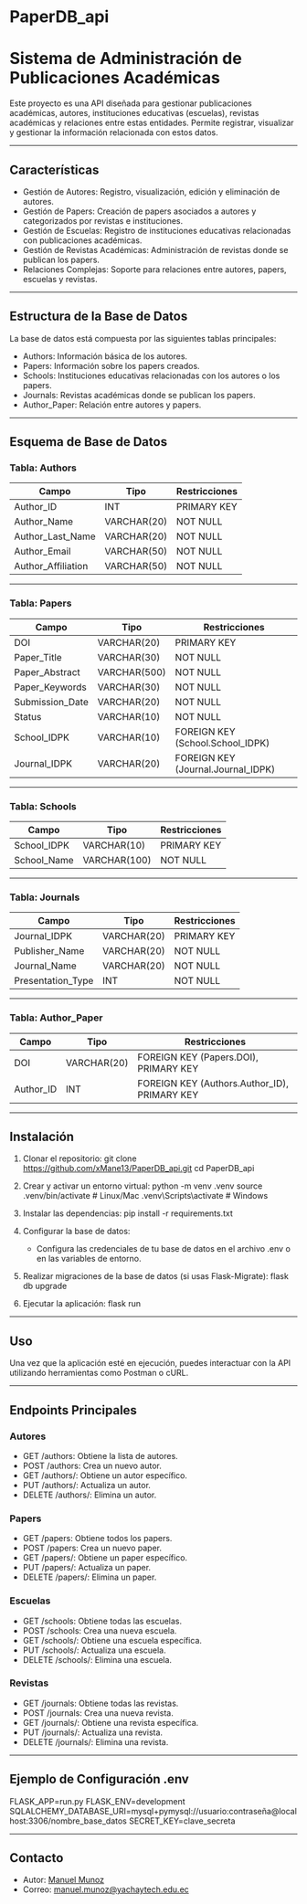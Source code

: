 # PaperDB_api
# Sistema de Administración de Publicaciones Académicas

Este proyecto es una API diseñada para gestionar publicaciones académicas, autores, instituciones educativas (escuelas), revistas académicas y relaciones entre estas entidades. Permite registrar, visualizar y gestionar la información relacionada con estos datos.

---

## Características

- Gestión de Autores: Registro, visualización, edición y eliminación de autores.
- Gestión de Papers: Creación de papers asociados a autores y categorizados por revistas e instituciones.
- Gestión de Escuelas: Registro de instituciones educativas relacionadas con publicaciones académicas.
- Gestión de Revistas Académicas: Administración de revistas donde se publican los papers.
- Relaciones Complejas: Soporte para relaciones entre autores, papers, escuelas y revistas.

---

## Estructura de la Base de Datos

La base de datos está compuesta por las siguientes tablas principales:

- Authors: Información básica de los autores.
- Papers: Información sobre los papers creados.
- Schools: Instituciones educativas relacionadas con los autores o los papers.
- Journals: Revistas académicas donde se publican los papers.
- Author_Paper: Relación entre autores y papers.

---

## Esquema de Base de Datos

### Tabla: Authors

Campo            | Tipo         | Restricciones
----------------- | ------------ | --------------
Author_ID         | INT          | PRIMARY KEY
Author_Name       | VARCHAR(20)  | NOT NULL
Author_Last_Name  | VARCHAR(20)  | NOT NULL
Author_Email      | VARCHAR(50)  | NOT NULL
Author_Affiliation| VARCHAR(50)  | NOT NULL

---

### Tabla: Papers

Campo            | Tipo         | Restricciones
----------------- | ------------ | --------------
DOI              | VARCHAR(20)  | PRIMARY KEY
Paper_Title      | VARCHAR(30)  | NOT NULL
Paper_Abstract   | VARCHAR(500) | NOT NULL
Paper_Keywords   | VARCHAR(30)  | NOT NULL
Submission_Date  | VARCHAR(20)  | NOT NULL
Status           | VARCHAR(10)  | NOT NULL
School_IDPK      | VARCHAR(10)  | FOREIGN KEY (School.School_IDPK)
Journal_IDPK     | VARCHAR(20)  | FOREIGN KEY (Journal.Journal_IDPK)

---

### Tabla: Schools

Campo       | Tipo         | Restricciones
------------| ------------ | --------------
School_IDPK | VARCHAR(10)  | PRIMARY KEY
School_Name | VARCHAR(100) | NOT NULL

---

### Tabla: Journals

Campo            | Tipo         | Restricciones
----------------- | ------------ | --------------
Journal_IDPK     | VARCHAR(20)  | PRIMARY KEY
Publisher_Name   | VARCHAR(20)  | NOT NULL
Journal_Name     | VARCHAR(20)  | NOT NULL
Presentation_Type| INT          | NOT NULL

---

### Tabla: Author_Paper

Campo            | Tipo         | Restricciones
----------------- | ------------ | --------------
DOI              | VARCHAR(20)  | FOREIGN KEY (Papers.DOI), PRIMARY KEY
Author_ID        | INT          | FOREIGN KEY (Authors.Author_ID), PRIMARY KEY

---

## Instalación

1. Clonar el repositorio:
   git clone https://github.com/xMane13/PaperDB_api.git
   cd PaperDB_api

3. Crear y activar un entorno virtual:
   python -m venv .venv
   source .venv/bin/activate  # Linux/Mac
   .venv\Scripts\activate     # Windows

4. Instalar las dependencias:
   pip install -r requirements.txt

5. Configurar la base de datos:
   - Configura las credenciales de tu base de datos en el archivo .env o en las variables de entorno.

6. Realizar migraciones de la base de datos (si usas Flask-Migrate):
   flask db upgrade

7. Ejecutar la aplicación:
   flask run

---

## Uso

Una vez que la aplicación esté en ejecución, puedes interactuar con la API utilizando herramientas como Postman o cURL.

---

## Endpoints Principales

### Autores

- GET /authors: Obtiene la lista de autores.
- POST /authors: Crea un nuevo autor.
- GET /authors/<id>: Obtiene un autor específico.
- PUT /authors/<id>: Actualiza un autor.
- DELETE /authors/<id>: Elimina un autor.

### Papers

- GET /papers: Obtiene todos los papers.
- POST /papers: Crea un nuevo paper.
- GET /papers/<id>: Obtiene un paper específico.
- PUT /papers/<id>: Actualiza un paper.
- DELETE /papers/<id>: Elimina un paper.

### Escuelas

- GET /schools: Obtiene todas las escuelas.
- POST /schools: Crea una nueva escuela.
- GET /schools/<id>: Obtiene una escuela específica.
- PUT /schools/<id>: Actualiza una escuela.
- DELETE /schools/<id>: Elimina una escuela.

### Revistas

- GET /journals: Obtiene todas las revistas.
- POST /journals: Crea una nueva revista.
- GET /journals/<id>: Obtiene una revista específica.
- PUT /journals/<id>: Actualiza una revista.
- DELETE /journals/<id>: Elimina una revista.

---

## Ejemplo de Configuración .env

FLASK_APP=run.py
FLASK_ENV=development
SQLALCHEMY_DATABASE_URI=mysql+pymysql://usuario:contraseña@localhost:3306/nombre_base_datos
SECRET_KEY=clave_secreta

---

## Contacto

- Autor: [Manuel Munoz](https://github.com/xMane13)
- Correo: manuel.munoz@yachaytech.edu.ec
